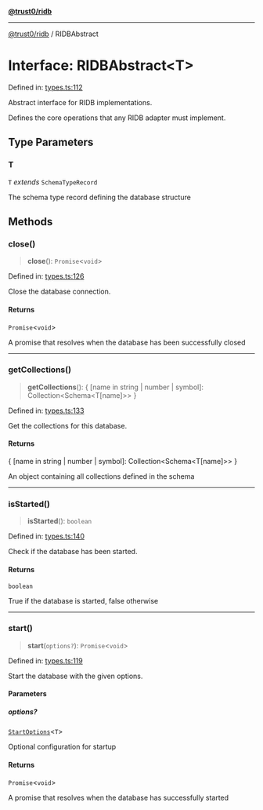 [**@trust0/ridb**](../README.md)

***

[@trust0/ridb](../README.md) / RIDBAbstract

# Interface: RIDBAbstract\<T\>

Defined in: [types.ts:112](https://github.com/trust0-project/RIDB/blob/4f18ca489edefa78bffa037debfc99e92cda1181/packages/ridb/src/types.ts#L112)

Abstract interface for RIDB implementations.

Defines the core operations that any RIDB adapter must implement.

## Type Parameters

### T

`T` *extends* `SchemaTypeRecord`

The schema type record defining the database structure

## Methods

### close()

> **close**(): `Promise`\<`void`\>

Defined in: [types.ts:126](https://github.com/trust0-project/RIDB/blob/4f18ca489edefa78bffa037debfc99e92cda1181/packages/ridb/src/types.ts#L126)

Close the database connection.

#### Returns

`Promise`\<`void`\>

A promise that resolves when the database has been successfully closed

***

### getCollections()

> **getCollections**(): \{ \[name in string \| number \| symbol\]: Collection\<Schema\<T\[name\]\>\> \}

Defined in: [types.ts:133](https://github.com/trust0-project/RIDB/blob/4f18ca489edefa78bffa037debfc99e92cda1181/packages/ridb/src/types.ts#L133)

Get the collections for this database.

#### Returns

\{ \[name in string \| number \| symbol\]: Collection\<Schema\<T\[name\]\>\> \}

An object containing all collections defined in the schema

***

### isStarted()

> **isStarted**(): `boolean`

Defined in: [types.ts:140](https://github.com/trust0-project/RIDB/blob/4f18ca489edefa78bffa037debfc99e92cda1181/packages/ridb/src/types.ts#L140)

Check if the database has been started.

#### Returns

`boolean`

True if the database is started, false otherwise

***

### start()

> **start**(`options?`): `Promise`\<`void`\>

Defined in: [types.ts:119](https://github.com/trust0-project/RIDB/blob/4f18ca489edefa78bffa037debfc99e92cda1181/packages/ridb/src/types.ts#L119)

Start the database with the given options.

#### Parameters

##### options?

[`StartOptions`](../type-aliases/StartOptions.md)\<`T`\>

Optional configuration for startup

#### Returns

`Promise`\<`void`\>

A promise that resolves when the database has successfully started
